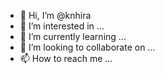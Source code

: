 - 👋 Hi, I’m @knhira
- 👀 I’m interested in ...
- 🌱 I’m currently learning ...
- 💞️ I’m looking to collaborate on ...
- 📫 How to reach me ...

<!---
knhira/knhira is a ✨ special ✨ repository because its `README.md` (this file) appears on your GitHub profile.
You can click the Preview link to take a look at your changes.
--->
